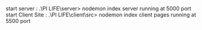 start server : .\PI LIFE\server> nodemon index
server running at 5000 port
start Client Site : .\PI LIFE\client\src> nodemon index
client pages running at 5500 port